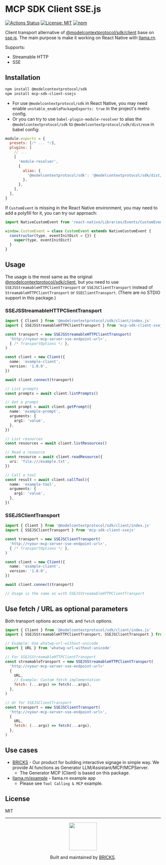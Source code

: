 # MCP SDK Client SSE.js

[![Actions Status](https://github.com/mybigday/mcp-sdk-client-ssejs/workflows/CI/badge.svg)](https://github.com/mybigday/mcp-sdk-client-ssejs/actions)
[![License: MIT](https://img.shields.io/badge/license-MIT-blue.svg)](https://opensource.org/licenses/MIT)
[![npm](https://img.shields.io/npm/v/mcp-sdk-client-ssejs.svg)](https://www.npmjs.com/package/mcp-sdk-client-ssejs/)

Client transport alternative of [@modelcontextprotocol/sdk/client](https://www.npmjs.com/package/@modelcontextprotocol/sdk#writing-mcp-clients) base on [sse.js](https://www.npmjs.com/package/sse.js). The main purpose is make it working on React Native with [llama.rn](https://github.com/mybigday/llama.rn).

Supports:
- Streamable HTTP
- SSE

## Installation

```bash
npm install @modelcontextprotocol/sdk
npm install mcp-sdk-client-ssejs
```

- For use `@modelcontextprotocol/sdk` in React Native, you may need enable `unstable_enablePackageExports: true` in the project's metro config.
- Or you can try to use `babel-plugin-module-resolver` to alias the `@modelcontextprotocol/sdk` to `@modelcontextprotocol/sdk/dist/esm` in babel config:
```js
module.exports = {
  presets: [/* ... */],
  plugins: [
    // ...
    [
      'module-resolver',
      {
        alias: {
          '@modelcontextprotocol/sdk': '@modelcontextprotocol/sdk/dist/esm',
        },
      },
    ],
  ],
}
```

If `CustomEvent` is missing in the React Native environment, you may need to add a polyfill for it, you can try our approach:
```js
import NativeCustomEvent from 'react-native/Libraries/Events/CustomEvent'

window.CustomEvent = class CustomEvent extends NativeCustomEvent {
  constructor(type, eventInitDict = {}) {
    super(type, eventInitDict)
  }
}
```

## Usage

The usage is the most same as the original [@modelcontextprotocol/sdk/client](https://github.com/modelcontextprotocol/typescript-sdk?tab=readme-ov-file#writing-mcp-clients), but you need to use `SSEJSStreamableHTTPClientTransport` or `SSEJSClientTransport` instead of `StreamableHTTPClientTransport` or `SSEClientTransport`. (There are no STDIO support in this package.)

### SSEJSStreamableHTTPClientTransport

```ts
import { Client } from '@modelcontextprotocol/sdk/client/index.js'
import { SSEJSStreamableHTTPClientTransport } from 'mcp-sdk-client-ssejs'

const transport = new SSEJSStreamableHTTPClientTransport(
  'http://<your-mcp-server-sse-endpoint-url>', 
  { /* TransportOptions */ },
)

const client = new Client({
  name: 'example-client',
  version: '1.0.0',
})

await client.connect(transport)

// List prompts
const prompts = await client.listPrompts()

// Get a prompt
const prompt = await client.getPrompt({
  name: 'example-prompt',
  arguments: {
    arg1: 'value',
  },
})

// List resources
const resources = await client.listResources()

// Read a resource
const resource = await client.readResource({
  uri: 'file:///example.txt',
})

// Call a tool
const result = await client.callTool({
  name: 'example-tool',
  arguments: {
    arg1: 'value',
  },
})
```

### SSEJSClientTransport

```ts
import { Client } from '@modelcontextprotocol/sdk/client/index.js'
import { SSEJSClientTransport } from 'mcp-sdk-client-ssejs'

const transport = new SSEJSClientTransport(
  'http://<your-mcp-server-sse-endpoint-url>',
  { /* TransportOptions */ },
)

const client = new Client({
  name: 'example-client',
  version: '1.0.0',
})

await client.connect(transport)

// Usage is the same as with SSEJSStreamableHTTPClientTransport
```

## Use fetch / URL as optional parameters

Both transport options accept `URL` and `fetch` options.

```js
import { Client } from '@modelcontextprotocol/sdk/client/index.js'
import { SSEJSStreamableHTTPClientTransport, SSEJSClientTransport } from 'mcp-sdk-client-ssejs'

// Example: Use whatwg-url-without-unicode
import { URL } from 'whatwg-url-without-unicode'

// For SSEJSStreamableHTTPClientTransport
const streamableTransport = new SSEJSStreamableHTTPClientTransport(
  'http://<your-mcp-server-sse-endpoint-url>'
  {
    URL,
    // Example: Custom fetch implementation
    fetch: (...args) => fetch(...args),
  },
)

// Or for SSEJSClientTransport
const transport = new SSEJSClientTransport(
  'http://<your-mcp-server-sse-endpoint-url>',
  {
    URL,
    fetch: (...args) => fetch(...args),
  },
)
```

## Use cases

- [BRICKS](https://bricks.tools) - Our product for building interactive signage in simple way. We provide AI functions as Generator LLM/Assistant/MCP/MCPServer.
  - The Generator MCP (Client) is based on this package.
- [llama.rn/example](https://github.com/mybigday/llama.rn/tree/main/example) - llama.rn example app
  - Please see `Tool Calling & MCP` example.

## License

MIT

---

<p align="center">
  <a href="https://bricks.tools">
    <img width="90px" src="https://avatars.githubusercontent.com/u/17320237?s=200&v=4">
  </a>
  <p align="center">
    Built and maintained by <a href="https://bricks.tools">BRICKS</a>.
  </p>
</p>
